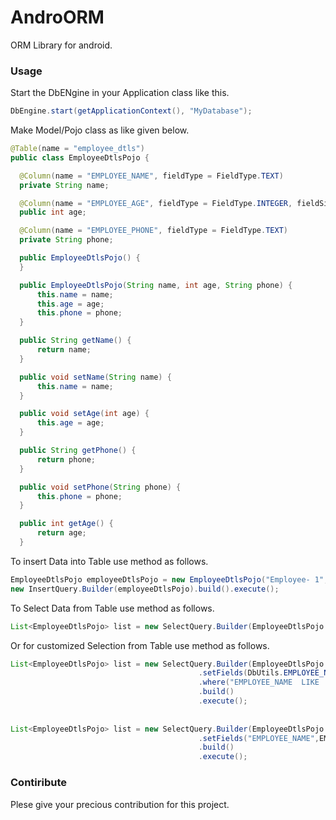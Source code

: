# AndroORM
ORM Library for android.


### Usage

  Start the DbENgine in your Application class like this.<br>
  ```java
  DbEngine.start(getApplicationContext(), "MyDatabase");
  ```
  
  Make Model/Pojo class as like given below.<br>
  
  ```java
  @Table(name = "employee_dtls")
public class EmployeeDtlsPojo {

    @Column(name = "EMPLOYEE_NAME", fieldType = FieldType.TEXT)
    private String name;

    @Column(name = "EMPLOYEE_AGE", fieldType = FieldType.INTEGER, fieldSize = 2)
    public int age;

    @Column(name = "EMPLOYEE_PHONE", fieldType = FieldType.TEXT)
    private String phone;

    public EmployeeDtlsPojo() {
    }

    public EmployeeDtlsPojo(String name, int age, String phone) {
        this.name = name;
        this.age = age;
        this.phone = phone;
    }

    public String getName() {
        return name;
    }

    public void setName(String name) {
        this.name = name;
    }

    public void setAge(int age) {
        this.age = age;
    }

    public String getPhone() {
        return phone;
    }

    public void setPhone(String phone) {
        this.phone = phone;
    }

    public int getAge() {
        return age;
    }
  ```
  
  
  To insert Data into Table use method as follows.<br>
  ```java
  EmployeeDtlsPojo employeeDtlsPojo = new EmployeeDtlsPojo("Employee- 1", 25, "1234567890");
  new InsertQuery.Builder(employeeDtlsPojo).build().execute();
  ```
  
  
  To Select Data from Table use method as follows.<br>
  ```java
  List<EmployeeDtlsPojo> list = new SelectQuery.Builder(EmployeeDtlsPojo.class).build().execute();    
  ```
  
  
  Or for customized Selection from Table use method as follows.<br>
  ```java
  List<EmployeeDtlsPojo> list = new SelectQuery.Builder(EmployeeDtlsPojo.class)
                                            .setFields(DbUtils.EMPLOYEE_NAME)
                                            .where("EMPLOYEE_NAME  LIKE 'Employee%' ")
                                            .build()
                                            .execute();
                                            
                                            
List<EmployeeDtlsPojo> list = new SelectQuery.Builder(EmployeeDtlsPojo.class)
                                            .setFields("EMPLOYEE_NAME",EMPLOYEE_AGE)
                                            .build()
                                            .execute();                                            
  ```

### Contiribute
Plese give your precious contribution for this project.
